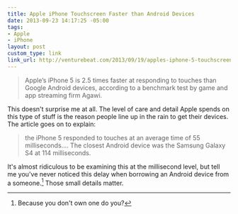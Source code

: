 ```yaml
---
title: Apple iPhone Touchscreen Faster than Android Devices
date: 2013-09-23 14:17:25 -05:00
tags:
- Apple
- iPhone
layout: post
custom_type: link
link_url: http://venturebeat.com/2013/09/19/apples-iphone-5-touchscreen-is-2-5-times-faster-than-android-devices/
---
```


> Apple’s iPhone 5 is 2.5 times faster at responding to touches than Google Android devices, according to a benchmark test by game and app streaming firm Agawi.

This doesn't surprise me at all. The level of care and detail Apple spends on this type of stuff is the reason people line up in the rain to get their devices. The article goes on to explain:

 > the iPhone 5 responded to touches at an average time of 55 milliseconds…. The closest Android device was the Samsung Galaxy S4 at 114 milliseconds.

It's almost ridiculous to be examining this at the millisecond level, but tell me you've never noticed this delay when borrowing an Android device from a someone.[^1] Those small details matter.

 [^1]: Because you don't own one do you?
